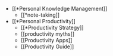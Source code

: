 - [[*Personal Knowledge Management]]
    - [[*note-taking]]
- [[*Personal Productivity]] 
    - [[*Productivity Strategy]]
    - [[productivity myths]]
    - [[Productivity Apps]]
    - [[Productivity Guide]]
